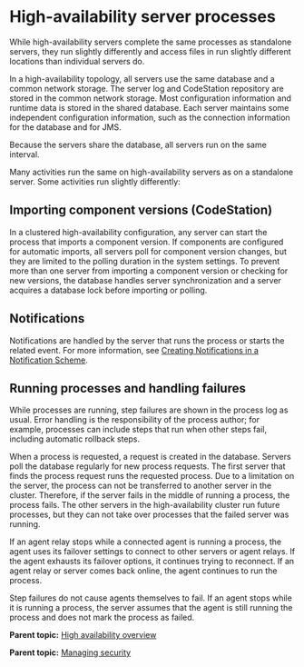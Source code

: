 # High-availability server processes

While high-availability servers complete the same processes as standalone servers, they run slightly differently and access files in run slightly different locations than individual servers do.

In a high-availability topology, all servers use the same database and a common network storage. The server log and CodeStation repository are stored in the common network storage. Most configuration information and runtime data is stored in the shared database. Each server maintains some independent configuration information, such as the connection information for the database and for JMS.

Because the servers share the database, all servers run on the same interval.

Many activities run the same on high-availability servers as on a standalone server. Some activities run slightly differently:

## Importing component versions \(CodeStation\)

In a clustered high-availability configuration, any server can start the process that imports a component version. If components are configured for automatic imports, all servers poll for component version changes, but they are limited to the polling duration in the system settings. To prevent more than one server from importing a component version or checking for new versions, the database handles server synchronization and a server acquires a database lock before importing or polling.

## Notifications

Notifications are handled by the server that runs the process or starts the related event. For more information, see [Creating Notifications in a Notification Scheme](../../com.udeploy.doc/topics/notify_create.md).

## Running processes and handling failures

While processes are running, step failures are shown in the process log as usual. Error handling is the responsibility of the process author; for example, processes can include steps that run when other steps fail, including automatic rollback steps.

When a process is requested, a request is created in the database. Servers poll the database regularly for new process requests. The first server that finds the process request runs the requested process. Due to a limitation on the server, the process can not be transferred to another server in the cluster. Therefore, if the server fails in the middle of running a process, the process fails. The other servers in the high-availability cluster run future processes, but they can not take over processes that the failed server was running.

If an agent relay stops while a connected agent is running a process, the agent uses its failover settings to connect to other servers or agent relays. If the agent exhausts its failover options, it continues trying to reconnect. If an agent relay or server comes back online, the agent continues to run the process.

Step failures do not cause agents themselves to fail. If an agent stops while it is running a process, the server assumes that the agent is still running the process and does not mark the process as failed.

**Parent topic:** [High availability overview](../../com.udeploy.doc/topics/ha_overview.md)

**Parent topic:** [Managing security](../../com.udeploy.admin.doc/topics/security_ch.md)


